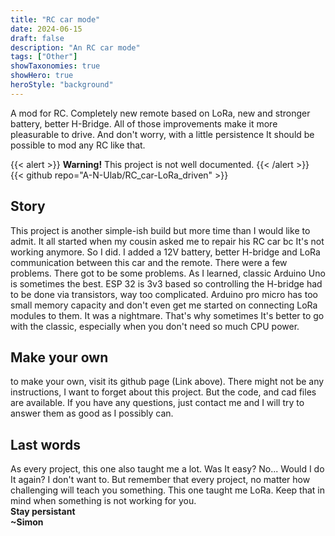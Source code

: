 ```yaml
---
title: "RC car mode"
date: 2024-06-15
draft: false
description: "An RC car mode"
tags: ["Other"]
showTaxonomies: true
showHero: true
heroStyle: "background"
---
```


A mod for RC. Completely new remote based on LoRa, new and stronger battery, better H-Bridge. All of those improvements make it more pleasurable to drive. And don't worry, with a little persistence It should be possible to mod any RC like that.

{{< alert >}}
**Warning!** This project is not well documented. 
{{< /alert >}}     
{{< github repo="A-N-Ulab/RC_car-LoRa_driven" >}}

## Story
This project is another simple-ish build but more time than I would like to admit. It all started when my cousin asked me to repair his RC car bc It's not working anymore. So I did. I added a 12V battery, better H-bridge and LoRa communication between this car and the remote. There were a few problems. There got to be some problems. As I learned, classic Arduino Uno is sometimes the best. ESP 32 is 3v3 based so controlling the H-bridge had to be done via transistors, way too complicated. Arduino pro micro has too small memory capacity and don't even get me started on connecting LoRa modules to them. It was a nightmare. That's why sometimes It's better to go with the classic, especially when you don't need so much CPU power.

## Make your own
to make your own, visit its github page (Link above). There might not be any instructions, I want to forget about this project. But the code, and cad files are available. If you have any questions, just contact me and I will try to answer them as good as I possibly can.

## Last words
As every project, this one also taught me a lot. Was It easy? No... Would I do It again? I don't want to. But remember that every project, no matter how challenging will teach you something. This one taught me LoRa. Keep that in mind when something is not working for you.\
**Stay persistant**\
**~Simon**



